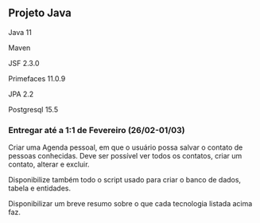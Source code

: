## Projeto Java

Java 11

Maven

JSF 2.3.0

Primefaces 11.0.9

JPA 2.2

Postgresql 15.5

### Entregar até a 1:1 de Fevereiro (26/02-01/03)

Criar uma Agenda pessoal, em que o usuário possa salvar o contato de pessoas conhecidas. 
Deve ser possível ver todos os contatos, criar um contato, alterar e excluir. 

Disponibilize também todo o script usado para criar o banco de dados, tabela e entidades.

Disponibilizar um breve resumo sobre o que cada tecnologia listada acima faz.